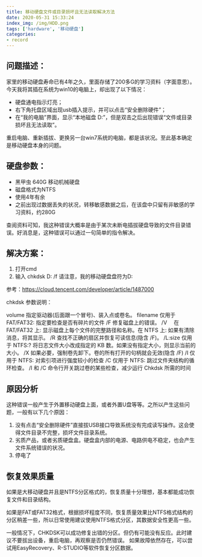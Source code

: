 ```yaml
---
title: 移动硬盘文件或目录损坏且无法读取解决方法
date: 2020-05-31 15:33:24
index_img: /img/HDD.png
tags: ['hardware', '移动硬盘']
categories: 
- record
---
```


## 问题描述：

家里的移动硬盘寿命已有4年之久，里面存储了200多G的学习资料（字面意思）。今天我将其插在系统为win10的电脑上，却出现了以下情况：

* 硬盘通电指示灯亮；
* 右下角托盘区域出现usb插入提示，并可以点击“安全删除硬件”；
* 在“我的电脑”界面，显示“本地磁盘 D:”，但是双击之后出现错误“文件或目录损坏且无法读取”。

重启电脑、重新插拔、更换另一台win7系统的电脑，都是该状况。至此基本确定是移动硬盘本身的问题。

## 硬盘参数：

* 黑甲虫 640G 移动机械硬盘
* 磁盘格式为NTFS
* 使用4年有余
* 之前出现过数据丢失的状况，转移敏感数据之后，在该盘中只留有非敏感的学习资料，约280G

查阅资料可知，我这种错误大概率是由于某次未断电插拔硬盘导致的文件目录错误。好消息是，这种错误可以通过一句简单的指令解决。

## 解决方案：

1. 打开cmd
2. 输入 chkdsk D: /f 请注意，我的移动硬盘盘符为D:

参考：https://cloud.tencent.com/developer/article/1487000

chkdsk 参数说明：

volume 指定驱动器(后面跟一个冒号)、装入点或卷名。
filename 仅用于 FAT/FAT32: 指定要检查是否有碎片的文件
/F 修复磁盘上的错误。
/V　 在 FAT/FAT32 上: 显示磁盘上每个文件的完整路径和名称。在 NTFS 上: 如果有清除消息，将其显示。
/R 查找不正确的扇区并恢复可读信息(隐含 /F)。
/L:size 仅用于 NTFS:? 将日志文件大小改成指定的 KB 数。如果没有指定大小，则显示当前的大小。
/X 如果必要，强制卷先卸下。卷的所有打开的句柄就会无效(隐含 /F)
/I 仅用于 NTFS: 对索引项进行强度较小的检查
/C 仅用于 NTFS: 跳过文件夹结构的循环检查。
/I 和 /C 命令行开关跳过卷的某些检查，减少运行 Chkdsk 所需的时间

## 原因分析

这种错误一般产生于外置移动硬盘上面，或者外置U盘等等。之所以产生这些问题，一般有以下几个原因：

1. 没有点击“安全删除硬件”直接拔USB接口导致系统没有完成读写操作。这会使得文件目录不完整，损坏文件目录系统。
2. 劣质产品，或者劣质硬盘盒。硬盘盒内部的电源、电路供电不稳定，也会产生文件系统错误的状况。
3. 停电了

## 恢复效果质量

如果是大移动硬盘并且是NTFS分区格式的，恢复质量十分理想，基本都能成功恢复文件和目录结构。

如果是FAT或FAT32格式，根据损坏程度不同，恢复质量效果比NTFS格式结构的分区稍差一些，所以日常使用建议使用NTFS格式分区，其数据安全性更高一些。

一般情况下，CHKDSK可以成功修复出错的分区。但仍有可能没有反应。此时建议不要拔出设备，重启电脑，再观察是否仍然错误。 如果故障依然存在，可以尝试用EasyRecovery、R-STUDIO等软件恢复分区数据。